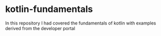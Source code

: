 # kotlin-fundamentals
In this repository I had covered the fundamentals of kotlin with examples derived from the developer portal
